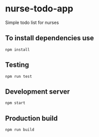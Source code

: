 # nurse-todo-app

Simple todo list for nurses

## To install dependencies use

```
npm install
```

## Testing

```
npm run test
```

## Development server

```
npm start
```

## Production build

```
npm run build
```
